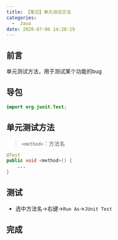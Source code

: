 ```yaml
---
title: 【笔记】单元测试方法
categories:
  -  Java
date: 2020-07-06 14:20:19
---
```


## 前言

单元测试方法，用于测试某个功能的bug

<!-- more -->

## 导包

``` java
import org.junit.Test;
```

## 单元测试方法

> `<method>`：方法名

``` java
@Test
public void <method>() {
    ...
}
```

## 测试

- 选中方法名->右键->`Run As`->`JUnit Test`

## 完成

